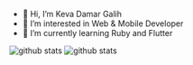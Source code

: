 - 👋 Hi, I’m Keva Damar Galih
- 👀 I’m interested in Web & Mobile Developer
- 🌱 I’m currently learning Ruby and Flutter

![github stats](https://github-readme-stats.vercel.app/api/top-langs/?username=kevadamar)
![github stats](https://github-readme-stats.vercel.app/api?username=kevadamar&show_icons=true)
